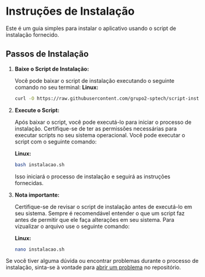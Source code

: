 # Instruções de Instalação

Este é um guia simples para instalar o aplicativo usando o script de instalação fornecido.

## Passos de Instalação

1. **Baixe o Script de Instalação:**

    Você pode baixar o script de instalação executando o seguinte comando no seu terminal:
    **Linux:**
    ```bash
    curl -O https://raw.githubusercontent.com/grupo2-sptech/script-instalacao/main/instalacao.sh
    ```
    
2. **Execute o Script:**

    Após baixar o script, você pode executá-lo para iniciar o processo de instalação. Certifique-se de ter as permissões necessárias para executar scripts no seu sistema operacional. Você pode executar o script com o seguinte comando:
   
    **Linux:**
    ```bash
    bash instalacao.sh
    ```
    
    Isso iniciará o processo de instalação e seguirá as instruções fornecidas.

3. **Nota importante:**

    Certifique-se de revisar o script de instalação antes de executá-lo em seu sistema. Sempre é recomendável entender o que um script faz antes de permitir que ele faça alterações em seu sistema. Para vizualizar o arquivo use o seguinte comando:

    **Linux:**
    ```bash
    nano instalacao.sh
    ```

Se você tiver alguma dúvida ou encontrar problemas durante o processo de instalação, sinta-se à vontade para [abrir um problema](https://github.com/grupo2-sptech/script-instalacao/issues) no repositório.


